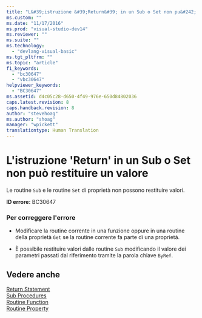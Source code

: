 ```yaml
---
title: "L&#39;istruzione &#39;Return&#39; in un Sub o Set non pu&#242; restituire un valore | Microsoft Docs"
ms.custom: ""
ms.date: "11/17/2016"
ms.prod: "visual-studio-dev14"
ms.reviewer: ""
ms.suite: ""
ms.technology: 
  - "devlang-visual-basic"
ms.tgt_pltfrm: ""
ms.topic: "article"
f1_keywords: 
  - "bc30647"
  - "vbc30647"
helpviewer_keywords: 
  - "BC30647"
ms.assetid: d4c05c28-d650-4f49-976e-650d84802036
caps.latest.revision: 8
caps.handback.revision: 8
author: "stevehoag"
ms.author: "shoag"
manager: "wpickett"
translationtype: Human Translation
---
```

# L&#39;istruzione &#39;Return&#39; in un Sub o Set non pu&#242; restituire un valore
Le routine `Sub` e le routine `Set` di proprietà non possono restituire valori.  
  
 **ID errore:** BC30647  
  
### Per correggere l'errore  
  
-   Modificare la routine corrente in una funzione oppure in una routine della proprietà `Get` se la routine corrente fa parte di una proprietà.  
  
-   È possibile restituire valori dalle routine `Sub` modificando il valore dei parametri passati dal riferimento tramite la parola chiave `ByRef`.  
  
## Vedere anche  
 [Return Statement](../../visual-basic/language-reference/statements/return-statement.md)   
 [Sub Procedures](../../visual-basic/programming-guide/language-features/procedures/sub-procedures.md)   
 [Routine Function](../../visual-basic/programming-guide/language-features/procedures/function-procedures.md)   
 [Routine Property](../../visual-basic/programming-guide/language-features/procedures/property-procedures.md)